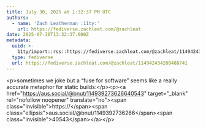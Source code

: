 ```yaml
---
title: July 30, 2025 at 1:32:37 PM UTC
authors:
  - name: 'Zach Leatherman :11ty:'
    url: https://fediverse.zachleat.com/@zachleat
date: 2025-07-30T13:32:37.000Z
metadata:
  uuid: >-
    11ty/import::rss::https://fediverse.zachleat.com/@zachleat/114942434200488741
  type: fediverse
  url: https://fediverse.zachleat.com/@zachleat/114942434200488741
---
```

\<p>sometimes we joke but a “fuse for software” seems like a really accurate metaphor for static builds:\</p>\<p>\<a href="https://aus.social/@bnut/114939273626640543" target="\_blank" rel="nofollow noopener" translate="no">\<span class="invisible">https://\</span>\<span class="ellipsis">aus.social/@bnut/1149392736266\</span>\<span class="invisible">40543\</span>\</a>\</p>